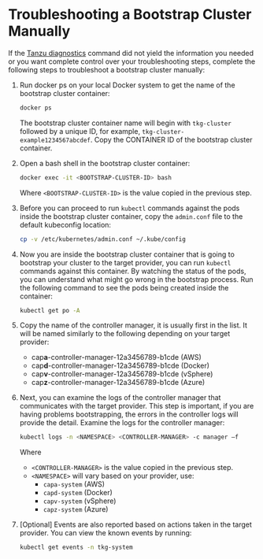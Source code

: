 # Troubleshooting a Bootstrap Cluster Manually

If the [Tanzu diagnostics](tanzu-diagnostics) command did not yield the information you needed or you want complete control over your troubleshooting steps, complete the following steps to troubleshoot a bootstrap cluster manually:

1. Run docker ps on your local Docker system to get the name of the bootstrap cluster container:

   ```sh
   docker ps
   ```

   The bootstrap cluster container name will begin with `tkg-cluster` followed by a unique ID, for example, `tkg-cluster-example1234567abcdef`. Copy the CONTAINER ID of the bootstrap cluster container.

1. Open a bash shell in the bootstrap cluster container:

   ```sh
   docker exec -it <BOOTSTRAP-CLUSTER-ID> bash
   ```

   Where ``<BOOTSTRAP-CLUSTER-ID>`` is the value copied in the previous step.

1. Before you can proceed to run ``kubectl`` commands against the pods inside the bootstrap cluster container, copy the `admin.conf` file to the default kubeconfig location:

   ```sh
   cp -v /etc/kubernetes/admin.conf ~/.kube/config
   ```

1. Now you are inside the bootstrap cluster container that is going to bootstrap your cluster to the target provider, you can run ``kubectl`` commands against this container. By watching the status of the pods, you can understand what might go wrong in the bootstrap process. Run the following command to see the pods being created inside the container:

   ```sh
   kubectl get po -A
   ```

1. Copy the name of the controller manager, it is usually first in the list. It will be named similarly to the following depending on your target provider:

   * cap**a**-controller-manager-12a3456789-b1cde (AWS)
   * cap**d**-controller-manager-12a3456789-b1cde (Docker)
   * cap**v**-controller-manager-12a3456789-b1cde (vSphere)
   * cap**z**-controller-manager-12a3456789-b1cde (Azure)

1. Next, you can examine the logs of the controller manager that communicates with the target provider. This step is important, if you are having problems bootstrapping, the errors in the controller logs will provide the detail.  Examine the logs for the controller manager:

   ```sh
   kubectl logs -n <NAMESPACE> <CONTROLLER-MANAGER> -c manager –f
   ```

   Where

   * ``<CONTROLLER-MANAGER>`` is the value copied in the previous step.
   * ``<NAMESPACE>`` will vary based on your provider, use:
     * ``capa-system`` (AWS)
     * ``capd-system`` (Docker)
     * ``capv-system`` (vSphere)
     * ``capz-system`` (Azure)

1. [Optional] Events are also reported based on actions taken in the target
   provider. You can view the known events by running:

   ```sh
   kubectl get events -n tkg-system
   ```
